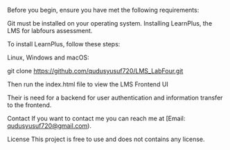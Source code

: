 Before you begin, ensure you have met the following requirements:

Git must be installed on your operating system.
Installing LearnPlus, the LMS for labfours assessment.

To install LearnPlus, follow these steps:

Linux, Windows and macOS:

git clone https://github.com/qudusyusuf720/LMS_LabFour.git

Then run the index.html file to view the LMS Frontend UI

Their is need for a backend for user authentication and information transfer to the frontend.

Contact
If you want to contact me you can reach me at [Email: qudusyusuf720@gmail.com).

License
This project is free to use and does not contains any license.
